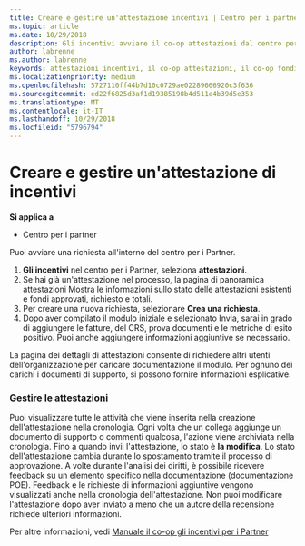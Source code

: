 ```yaml
---
title: Creare e gestire un'attestazione incentivi | Centro per i partner
ms.topic: article
ms.date: 10/29/2018
description: Gli incentivi avviare il co-op attestazioni dal centro per i Partner.
author: labrenne
ms.author: labrenne
keywords: attestazioni incentivi, il co-op attestazioni, il co-op fondi
ms.localizationpriority: medium
ms.openlocfilehash: 5727110ff44b7d10c0729ae02289666920c3f636
ms.sourcegitcommit: ed22f6825d3af1d19385198b4d511e4b39d5e353
ms.translationtype: MT
ms.contentlocale: it-IT
ms.lasthandoff: 10/29/2018
ms.locfileid: "5796794"
---
```

# <a name="create-and-manage-an-incentives-claim"></a>Creare e gestire un'attestazione di incentivi

**Si applica a**
- Centro per i partner

Puoi avviare una richiesta all'interno del centro per i Partner. 

1. **Gli incentivi** nel centro per i Partner, seleziona **attestazioni**.
2.  Se hai già un'attestazione nel processo, la pagina di panoramica attestazioni Mostra le informazioni sullo stato delle attestazioni esistenti e fondi approvati, richiesto e totali.
3.  Per creare una nuova richiesta, selezionare **Crea una richiesta**.
4.  Dopo aver compilato il modulo iniziale e selezionato Invia, sarai in grado di aggiungere le fatture, del CRS, prova documenti e le metriche di esito positivo. Puoi anche aggiungere informazioni aggiuntive se necessario.

La pagina dei dettagli di attestazioni consente di richiedere altri utenti dell'organizzazione per caricare documentazione il modulo. Per ognuno dei carichi i documenti di supporto, si possono fornire informazioni esplicative. 

### <a name="manage-your-claims"></a>Gestire le attestazioni

Puoi visualizzare tutte le attività che viene inserita nella creazione dell'attestazione nella cronologia. Ogni volta che un collega aggiunge un documento di supporto o commenti qualcosa, l'azione viene archiviata nella cronologia. Fino a quando invii l'attestazione, lo stato è **la modifica**. Lo stato dell'attestazione cambia durante lo spostamento tramite il processo di approvazione. A volte durante l'analisi dei diritti, è possibile ricevere feedback su un elemento specifico nella documentazione (documentazione POE). Feedback e le richieste di informazioni aggiuntive vengono visualizzati anche nella cronologia dell'attestazione. Non puoi modificare l'attestazione dopo aver inviato a meno che un autore della recensione richiede ulteriori informazioni.

Per altre informazioni, vedi [Manuale il co-op gli incentivi per i Partner](https://assets.microsoft.com/coop-guidebook.pdf)
